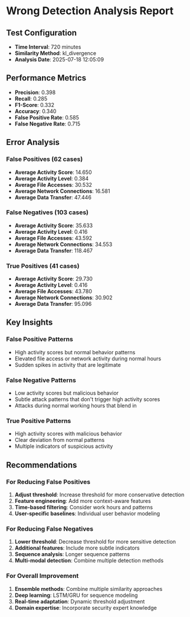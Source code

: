 
# Wrong Detection Analysis Report

## Test Configuration
- **Time Interval**: 720 minutes
- **Similarity Method**: kl_divergence
- **Analysis Date**: 2025-07-18 12:05:09

## Performance Metrics
- **Precision**: 0.398
- **Recall**: 0.285
- **F1-Score**: 0.332
- **Accuracy**: 0.340
- **False Positive Rate**: 0.585
- **False Negative Rate**: 0.715

## Error Analysis

### False Positives (62 cases)
- **Average Activity Score**: 14.650
- **Average Activity Level**: 0.384
- **Average File Accesses**: 30.532
- **Average Network Connections**: 16.581
- **Average Data Transfer**: 47.446

### False Negatives (103 cases)
- **Average Activity Score**: 35.633
- **Average Activity Level**: 0.416
- **Average File Accesses**: 43.592
- **Average Network Connections**: 34.553
- **Average Data Transfer**: 118.467

### True Positives (41 cases)
- **Average Activity Score**: 29.730
- **Average Activity Level**: 0.416
- **Average File Accesses**: 43.780
- **Average Network Connections**: 30.902
- **Average Data Transfer**: 95.096

## Key Insights

### False Positive Patterns
- High activity scores but normal behavior patterns
- Elevated file access or network activity during normal hours
- Sudden spikes in activity that are legitimate

### False Negative Patterns
- Low activity scores but malicious behavior
- Subtle attack patterns that don't trigger high activity scores
- Attacks during normal working hours that blend in

### True Positive Patterns
- High activity scores with malicious behavior
- Clear deviation from normal patterns
- Multiple indicators of suspicious activity

## Recommendations

### For Reducing False Positives
1. **Adjust threshold**: Increase threshold for more conservative detection
2. **Feature engineering**: Add more context-aware features
3. **Time-based filtering**: Consider work hours and patterns
4. **User-specific baselines**: Individual user behavior modeling

### For Reducing False Negatives
1. **Lower threshold**: Decrease threshold for more sensitive detection
2. **Additional features**: Include more subtle indicators
3. **Sequence analysis**: Longer sequence patterns
4. **Multi-modal detection**: Combine multiple detection methods

### For Overall Improvement
1. **Ensemble methods**: Combine multiple similarity approaches
2. **Deep learning**: LSTM/GRU for sequence modeling
3. **Real-time adaptation**: Dynamic threshold adjustment
4. **Domain expertise**: Incorporate security expert knowledge

